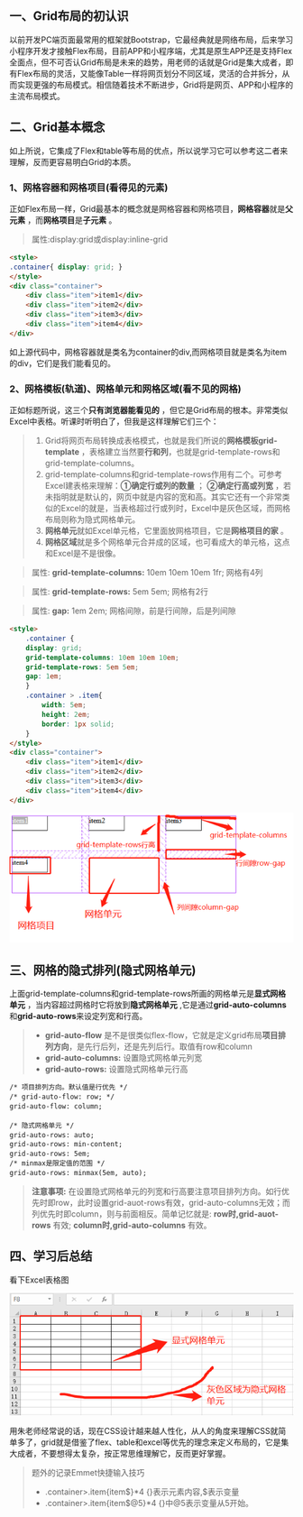 ## 一、Grid布局的初认识

以前开发PC端页面最常用的框架就Bootstrap，它最经典就是网络布局，后来学习小程序开发才接触Flex布局，目前APP和小程序端，尤其是原生APP还是支持Flex全面点，但不可否认Grid布局是未来的趋势，用老师的话就是Grid是集大成者，即有Flex布局的灵活，又能像Table一样将网页划分不同区域，灵活的合并拆分，从而实现更强的布局模式。相信随着技术不断进步，Grid将是网页、APP和小程序的主流布局模式。

## 二、Grid基本概念

如上所说，它集成了Flex和table等布局的优点，所以说学习它可以参考这二者来理解，反而更容易明白Grid的本质。

### 1、网格容器和网格项目(看得见的元素)

正如Flex布局一样，Grid最基本的概念就是网格容器和网格项目，**网格容器**就是**父元素** ，而**网格项目**是**子元素** 。

> 属性:display:grid或display:inline-grid

```html
<style>
.container{ display: grid; }
</style>
<div class="container">
    <div class="item">item1</div>
    <div class="item">item2</div>
    <div class="item">item3</div>
    <div class="item">item4</div>
</div>
```

如上源代码中，网格容器就是类名为container的div,而网格项目就是类名为item的div，它们是我们能看见的。

### 2、网格模板(轨道)、网格单元和网格区域(看不见的网格)

正如标题所说，这三个**只有浏览器能看见的** ，但它是Grid布局的根本。非常类似Excel中表格。听课时听明白了，但我是这样理解它们三个：

> 1. Grid将网页布局转换成表格模式，也就是我们所说的**网格模板grid-template** ，表格建立当然要**行和列**，也就是grid-template-rows和grid-template-columns。
> 2. grid-template-columns和grid-template-rows作用有二个。可参考Excel建表格来理解：**①确定行或列的数量** ； **②确定行高或列宽** ，若未指明就是默认的，网页中就是内容的宽和高。其实它还有一个非常类似的Excel的就是，当表格超过行或列时，Excel中是灰色区域，而网格布局则称为隐式网格单元。
> 3. **网格单元**就如Excel单元格，它里面放网格项目，它是**网格项目的家** 。
> 4. **网格区域**就是多个网格单元合并成的区域，也可看成大的单元格，这点和Excel是不是很像。

> 属性: **grid-template-columns:** 10em 10em 10em 1fr;   网格有4列

> 属性: **grid-template-rows:** 5em 5em;                 网格有2行

> 属性: **gap:** 1em 2em;     网格间隙，前是行间隙，后是列间隙

```html
<style>
    .container {
    display: grid;
    grid-template-columns: 10em 10em 10em;
    grid-template-rows: 5em 5em;
    gap: 1em;
    }
    .container > .item{
        width: 5em;
        height: 2em;
        border: 1px solid;
    }
</style>
<div class="container">
    <div class="item">item1</div>
    <div class="item">item2</div>
    <div class="item">item3</div>
    <div class="item">item4</div>
</div>
```

![grid01](grid01.png)

## 三、网格的隐式排列(隐式网格单元)

上面grid-template-columns和grid-template-rows所画的网格单元是**显式网格单元** ，当内容超过网格时它将放到**隐式网格单元** ,它是通过**grid-auto-columns**和**grid-auto-rows**来设定列宽和行高。

>- **grid-auto-flow** 是不是很类似flex-flow，它就是定义grid布局**项目排列方向**，是先行后列，还是先列后行。取值有row和column
>- **grid-auto-columns:** 设置隐式网格单元列宽
>- **grid-auto-rows:** 设置隐式网格单元行高


```html
/* 项目排列方向。默认值是行优先 */
/* grid-auto-flow: row; */
grid-auto-flow: column;

/* 隐式网格单元 */
grid-auto-rows: auto;
grid-auto-rows: min-content;
grid-auto-rows: 5em;
/* minmax是限定值的范围 */
grid-auto-rows: minmax(5em, auto);
```

> **注意事项:** 在设置隐式网格单元的列宽和行高要注意项目排列方向。如行优先时即row，此时设置grid-auot-rows有效，grid-auto-columns无效；而列优先时即column，则与前面相反。简单记忆就是: **row时,grid-auot-rows** 有效; **column时,grid-auto-columns** 有效。

## 四、学习后总结

看下Excel表格图

![excel](grid02.png)

用朱老师经常说的话，现在CSS设计越来越人性化，从人的角度来理解CSS就简单多了，grid就是借鉴了flex、table和excel等优先的理念来定义布局的，它是集大成者，不要想得太复杂，按正常思维理解它，反而更好掌握。

> 题外的记录Emmet快捷输入技巧
>- .container>.item{item$}*4      {}表示元素内容,$表示变量
>- .container>.item{item$@5}*4      {}中@5表示变量从5开始。
